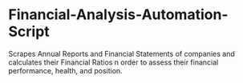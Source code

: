 # Financial-Analysis-Automation-Script
Scrapes Annual Reports and Financial Statements of companies and calculates their Financial Ratios n order to assess their financial performance, health, and position.
